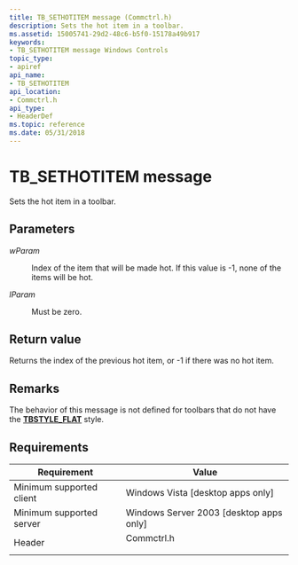 ```yaml
---
title: TB_SETHOTITEM message (Commctrl.h)
description: Sets the hot item in a toolbar.
ms.assetid: 15005741-29d2-48c6-b5f0-15178a49b917
keywords:
- TB_SETHOTITEM message Windows Controls
topic_type:
- apiref
api_name:
- TB_SETHOTITEM
api_location:
- Commctrl.h
api_type:
- HeaderDef
ms.topic: reference
ms.date: 05/31/2018
---
```


# TB\_SETHOTITEM message

Sets the hot item in a toolbar.

## Parameters

<dl> <dt>

*wParam* 
</dt> <dd>

Index of the item that will be made hot. If this value is -1, none of the items will be hot.

</dd> <dt>

*lParam* 
</dt> <dd>Must be zero.</dd> </dl>

## Return value

Returns the index of the previous hot item, or -1 if there was no hot item.

## Remarks

The behavior of this message is not defined for toolbars that do not have the [**TBSTYLE\_FLAT**](toolbar-control-and-button-styles.md) style.

## Requirements



| Requirement | Value |
|-------------------------------------|---------------------------------------------------------------------------------------|
| Minimum supported client<br/> | Windows Vista \[desktop apps only\]<br/>                                        |
| Minimum supported server<br/> | Windows Server 2003 \[desktop apps only\]<br/>                                  |
| Header<br/>                   | <dl> <dt>Commctrl.h</dt> </dl> |



 

 





